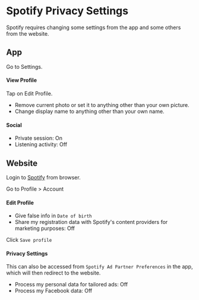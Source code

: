  # Spotify Privacy Settings
 
 Spotify requires changing some settings from the app and some others from the website.
 
 
 
 ## App
 
 Go to Settings.
 
 #### View Profile
 Tap on Edit Profile.
 - Remove current photo or set it to anything other than your own picture.
 - Change display name to anything other than your own name.
 
 #### Social
 - Private session: On
 - Listening activity: Off
 
 
 
 ## Website
 
 Login to [Spotify](https://www.spotify.com) from browser.
 
 Go to Profile > Account
 
 #### Edit Profile
 - Give false info in `Date of birth`
 - Share my registration data with Spotify's content providers for marketing purposes: Off
 
 Click `Save profile`
 
 #### Privacy Settings
 
 This can also be accessed from `Spotify Ad Partner Preferences` in the app, which will then redirect to the website.
 
- Process my personal data for tailored ads: Off
- Process my Facebook data: Off
